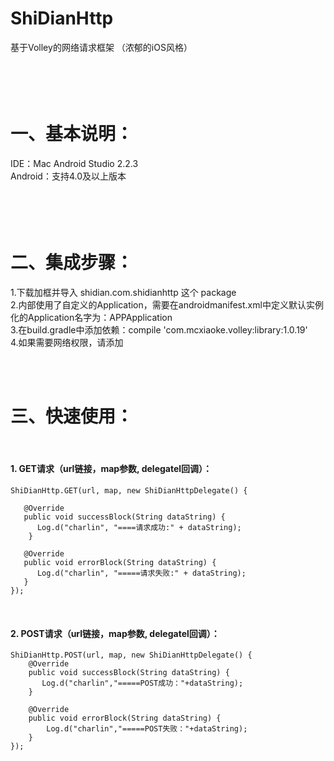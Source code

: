 # ShiDianHttp
基于Volley的网络请求框架 （浓郁的iOS风格）

<br/><br/>
一、基本说明：
========
IDE：Mac Android Studio 2.2.3 <br/>
Android：支持4.0及以上版本

<br/><br/>
二、集成步骤：
========
1.下载加框并导入 shidian.com.shidianhttp 这个 package<br/>
2.内部使用了自定义的Application，需要在androidmanifest.xml中定义默认实例化的Application名字为：APPApplication<br/>
3.在build.gradle中添加依赖：compile 'com.mcxiaoke.volley:library:1.0.19'<br/>
4.如果需要网络权限，请添加 <uses-permission android:name="android.permission.INTERNET"/>

<br/><br/>

三、快速使用：
========
<br/>

#### 1. GET请求（url链接，map参数, delegatel回调）：
    
    ShiDianHttp.GET(url, map, new ShiDianHttpDelegate() {

       @Override
       public void successBlock(String dataString) {
          Log.d("charlin", "====请求成功:" + dataString);
        }

       @Override
       public void errorBlock(String dataString) {
          Log.d("charlin", "=====请求失败:" + dataString);
       }
    });

<br/>


#### 2. POST请求（url链接，map参数, delegatel回调）：
    
    ShiDianHttp.POST(url, map, new ShiDianHttpDelegate() {
        @Override
        public void successBlock(String dataString) {
           Log.d("charlin","=====POST成功："+dataString);
        }

        @Override
        public void errorBlock(String dataString) {
            Log.d("charlin","=====POST失败："+dataString);
        }
    });
  

